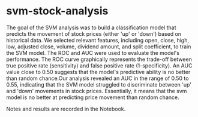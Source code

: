 # svm-stock-analysis

The goal of the SVM analysis was to build a classification model that predicts the movement of stock prices (either 'up' or 'down') based on historical data. We selected relevant features, including open, close, high, low, adjusted close, volume, dividend amount, and split coefficient, to train the SVM model. The ROC and AUC were used to evaluate the model's performance. The ROC curve graphically represents the trade-off between true positive rate (sensitivity) and false positive rate (1-specificity). An AUC value close to 0.50 suggests that the model's predictive ability is no better than random chance.Our analysis revealed an AUC in the range of 0.50 to 0.55, indicating that the SVM model struggled to discriminate between 'up' and 'down' movements in stock prices. Essentially, it means that the svm model is no better at predicting price movement than random chance.

Notes and results are recorded in the Notebook. 
